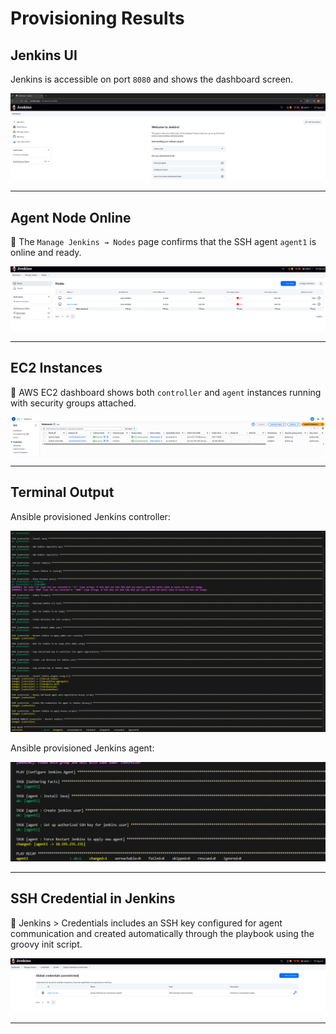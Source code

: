 # Provisioning Results

## Jenkins UI

Jenkins is accessible on port `8080` and shows the dashboard screen.

![Jenkins UI](assets/jenkins-ui.png)

---

## Agent Node Online

📸 The `Manage Jenkins → Nodes` page confirms that the SSH agent `agent1` is online and ready.

![Jenkins Agent](assets/jenkins-ui-agent.png)

---

## EC2 Instances

📸 AWS EC2 dashboard shows both `controller` and `agent` instances running with security groups attached.

![EC2 Instances](assets/ec2-dashboard.png)

---

## Terminal Output

Ansible provisioned Jenkins controller:

![Ansible Controller](assets/jenkins-controller-output.png)

Ansible provisioned Jenkins agent:

![Ansible Agent](assets/agent-output.png)

---

## SSH Credential in Jenkins

📸 Jenkins > Credentials includes an SSH key configured for agent communication and created automatically through the playbook using the groovy init script.

![Jenkins SSH Credential](assets/agent-ssh-key.png)

---
